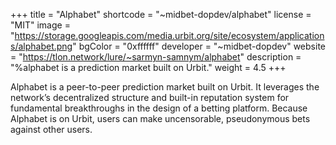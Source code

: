 +++
title = "Alphabet"
shortcode = "~midbet-dopdev/alphabet"
license = "MIT"
image = "https://storage.googleapis.com/media.urbit.org/site/ecosystem/applications/alphabet.png"
bgColor = "0xffffff"
developer = "~midbet-dopdev"
website = "https://tlon.network/lure/~sarmyn-samnym/alphabet"
description = "%alphabet is a prediction market built on Urbit."
weight = 4.5
+++

Alphabet is a peer-to-peer prediction market built on Urbit. It leverages the network’s decentralized structure and built-in reputation system for fundamental breakthroughs in the design of a betting platform. Because Alphabet is on Urbit, users can make uncensorable, pseudonymous bets against other users.